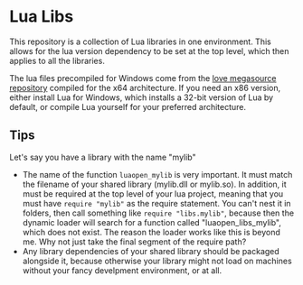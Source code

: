# Lua Libs

This repository is a collection of Lua libraries in one environment.
This allows for the lua version dependency to be set at the top level,
which then applies to all the libraries.

The lua files precompiled for Windows come from the [love megasource repository](https://github.com/love2d/megasource)
compiled for the x64 architecture. If you need an x86 version,
either install Lua for Windows, which installs a 32-bit version of Lua by default,
or compile Lua yourself for your preferred architecture.

## Tips
Let's say you have a library with the name "mylib"
- The name of the function `luaopen_mylib` is very important. It must match the filename of your shared library (mylib.dll or mylib.so).
  In addition, it must be required at the top level of your lua project, meaning that you must have `require "mylib"` as the require statement.
  You can't nest it in folders, then call something like `require "libs.mylib"`, because then the dynamic loader will search for a function called
  "luaopen_libs_mylib", which does not exist. The reason the loader works like this is beyond me.
  Why not just take the final segment of the require path?
- Any library dependencies of your shared library should be packaged alongside it,
  because otherwise your library might not load on machines without your fancy develpment environment, or at all.
